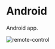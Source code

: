 # Android

Android app.

![remote-control](https://cloud.githubusercontent.com/assets/385670/5886016/181bf8ca-a348-11e4-89bc-4463931da63d.png)

